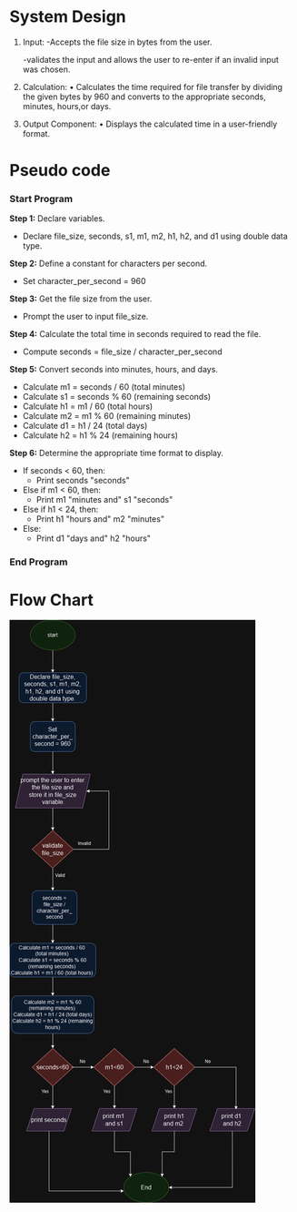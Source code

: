 # System Design
1. Input:
   -Accepts the file size in bytes from the user.
   
   -validates the input and allows the user to re-enter if an invalid input was chosen.

3. Calculation:
 • Calculates the time required for file transfer by dividing the given bytes by 960 and converts to the appropriate seconds, minutes, hours,or days.

4. Output Component:
  • Displays the calculated time in a user-friendly format.
# Pseudo code
### Start Program

**Step 1:** Declare variables.
- Declare file_size, seconds, s1, m1, m2, h1, h2, and d1 using double data type.

**Step 2:** Define a constant for characters per second.
- Set character_per_second = 960

**Step 3:** Get the file size from the user.
- Prompt the user to input file_size.

**Step 4:** Calculate the total time in seconds required to read the file.
- Compute seconds = file_size / character_per_second

**Step 5:** Convert seconds into minutes, hours, and days.
- Calculate m1 = seconds / 60 (total minutes)
- Calculate s1 = seconds % 60 (remaining seconds)
- Calculate h1 = m1 / 60 (total hours)
- Calculate m2 = m1 % 60 (remaining minutes)
- Calculate d1 = h1 / 24 (total days)
- Calculate h2 = h1 % 24 (remaining hours)

**Step 6:** Determine the appropriate time format to display.
- If seconds < 60, then:
  - Print seconds "seconds"
- Else if m1 < 60, then:
  - Print m1 "minutes and" s1 "seconds"
- Else if h1 < 24, then:
  - Print h1 "hours and" m2 "minutes"
- Else:
  - Print d1 "days and" h2 "hours"

### End Program
# Flow Chart
![Flowchart](Transmission.png)
